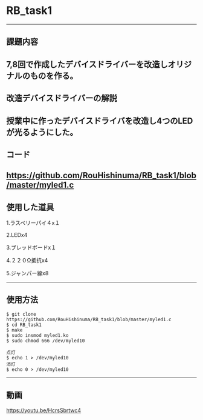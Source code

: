 # RB_task1
---
## 課題内容

7,8回で作成したデバイスドライバーを改造しオリジナルのものを作る。
---
## 改造デバイスドライバーの解説

授業中に作ったデバイスドライバを改造し4つのLEDが光るようにした。
---
## コード

https://github.com/RouHishinuma/RB_task1/blob/master/myled1.c
---
## 使用した道具

1.ラスベリーパイ４x１

2.LEDx4

3.ブレッドボードx１

4.２２０Ω抵抗x4

5.ジャンパー線x8

---
## 使用方法
```
$ git clone https://github.com/RouHishinuma/RB_task1/blob/master/myled1.c
$ cd RB_task1
$ make
$ sudo insmod myled1.ko
$ sudo chmod 666 /dev/myled10
```
```
点灯
$ echo 1 > /dev/myled10
消灯
$ echo 0 > /dev/myled10
```
---
## 動画
https://youtu.be/HcrsSbrtwc4
